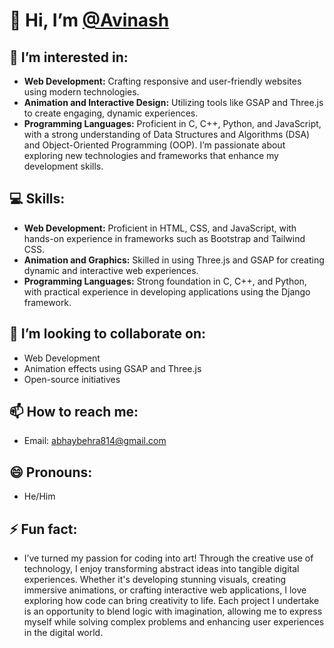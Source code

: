 # 👋 Hi, I’m [@Avinash](https://github.com/avinash-8-tech)

## 👀 I’m interested in:
- **Web Development:** Crafting responsive and user-friendly websites using modern technologies.
- **Animation and Interactive Design:** Utilizing tools like GSAP and Three.js to create engaging, dynamic experiences.
- **Programming Languages:** Proficient in C, C++, Python, and JavaScript, with a strong understanding of Data Structures and Algorithms (DSA) and Object-Oriented Programming (OOP). I’m passionate about exploring new technologies and frameworks that enhance my development skills.

## 💻 Skills:
- **Web Development:** Proficient in HTML, CSS, and JavaScript, with hands-on experience in frameworks such as Bootstrap and Tailwind CSS.
- **Animation and Graphics:** Skilled in using Three.js and GSAP for creating dynamic and interactive web experiences.
- **Programming Languages:** Strong foundation in C, C++, and Python, with practical experience in developing applications using the Django framework.

## 💞️ I’m looking to collaborate on:
- Web Development
- Animation effects using GSAP and Three.js
- Open-source initiatives

## 📫 How to reach me:
- Email: abhaybehra814@gmail.com

## 😄 Pronouns:
- He/Him

## ⚡ Fun fact:
- I’ve turned my passion for coding into art! Through the creative use of technology, I enjoy transforming abstract ideas into tangible digital experiences. Whether it's developing stunning visuals, creating immersive animations, or crafting interactive web applications, I love exploring how code can bring creativity to life. Each project I undertake is an opportunity to blend logic with imagination, allowing me to express myself while solving complex problems and enhancing user experiences in the digital world.

<!---
avinash-8-tech/avinash-8-tech is a ✨ special ✨ repository because its `README.md` (this file) appears on your GitHub profile.
You can click the Preview link to take a look at your changes.
--->
